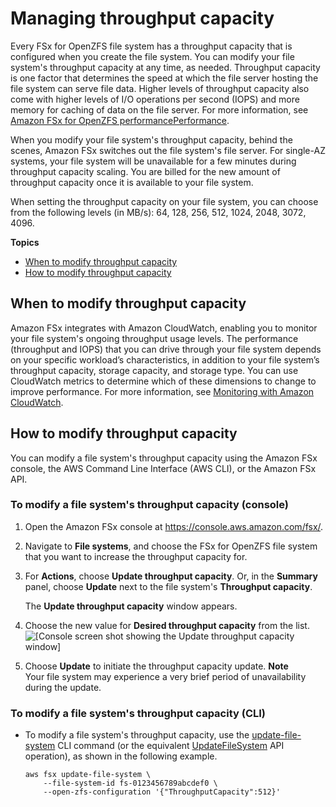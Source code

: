# Managing throughput capacity<a name="managing-throughput-capacity"></a>

 Every FSx for OpenZFS file system has a throughput capacity that is configured when you create the file system\. You can modify your file system's throughput capacity at any time, as needed\. Throughput capacity is one factor that determines the speed at which the file server hosting the file system can serve file data\. Higher levels of throughput capacity also come with higher levels of I/O operations per second \(IOPS\) and more memory for caching of data on the file server\. For more information, see [Amazon FSx for OpenZFS performancePerformance](performance.md)\. 

 When you modify your file system's throughput capacity, behind the scenes, Amazon FSx switches out the file system's file server\.  For single\-AZ systems, your file system will be unavailable for a few minutes during throughput capacity scaling\. You are billed for the new amount of throughput capacity once it is available to your file system\.

When setting the throughput capacity on your file system, you can choose from the following levels \(in MB/s\): 64, 128, 256, 512, 1024, 2048, 3072, 4096\.

**Topics**
+ [When to modify throughput capacity](#when-to-modify-throughput-capacity)
+ [How to modify throughput capacity](#increase-throughput-capacity)

## When to modify throughput capacity<a name="when-to-modify-throughput-capacity"></a>

Amazon FSx integrates with Amazon CloudWatch, enabling you to monitor your file system's ongoing throughput usage levels\. The performance \(throughput and IOPS\) that you can drive through your file system depends on your specific workload’s characteristics, in addition to your file system’s throughput capacity, storage capacity, and storage type\. You can use CloudWatch metrics to determine which of these dimensions to change to improve performance\. For more information, see [Monitoring with Amazon CloudWatch](monitoring-cloudwatch.md)\.

## How to modify throughput capacity<a name="increase-throughput-capacity"></a>

You can modify a file system's throughput capacity using the Amazon FSx console, the AWS Command Line Interface \(AWS CLI\), or the Amazon FSx API\.

### To modify a file system's throughput capacity \(console\)<a name="increase-throughput-console"></a>

1. Open the Amazon FSx console at [https://console\.aws\.amazon\.com/fsx/](https://console.aws.amazon.com/fsx/)\.

1. Navigate to **File systems**, and choose the FSx for OpenZFS file system that you want to increase the throughput capacity for\.

1. For **Actions**, choose **Update throughput capacity**\. Or, in the **Summary** panel, choose **Update** next to the file system's **Throughput capacity**\.

   The **Update throughput capacity** window appears\.

1. Choose the new value for **Desired throughput capacity** from the list\.  
![\[Console screen shot showing the Update throughput capacity window\]](http://docs.aws.amazon.com/fsx/latest/OpenZFSGuide/images/update-throughput-capacity.png)

1. Choose **Update** to initiate the throughput capacity update\.
**Note**  
Your file system may experience a very brief period of unavailability during the update\.

### To modify a file system's throughput capacity \(CLI\)<a name="increase-throughput-cli"></a>
+ To modify a file system's throughput capacity, use the [update\-file\-system](https://docs.aws.amazon.com/cli/latest/reference/fsx/update-file-system.html) CLI command \(or the equivalent [UpdateFileSystem](https://docs.aws.amazon.com/fsx/latest/APIReference/API_UpdateFileSystem.html) API operation\), as shown in the following example\.

  ```
  aws fsx update-file-system \
      --file-system-id fs-0123456789abcdef0 \
      --open-zfs-configuration '{"ThroughputCapacity":512}'
  ```